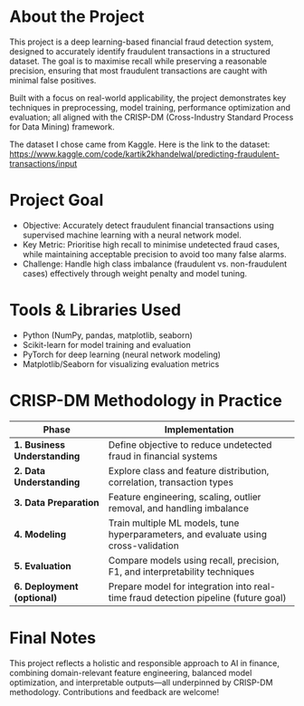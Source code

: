 # About the Project

This project is a deep learning-based financial fraud detection system, designed to accurately identify fraudulent transactions in a structured dataset. The goal is to maximise recall while preserving a reasonable precision, ensuring that most fraudulent transactions are caught with minimal false positives.

Built with a focus on real-world applicability, the project demonstrates key techniques in preprocessing, model training, performance optimization and evaluation; all aligned with the CRISP-DM (Cross-Industry Standard Process for Data Mining) framework.

The dataset I chose came from Kaggle. Here is the link to the dataset: https://www.kaggle.com/code/kartik2khandelwal/predicting-fraudulent-transactions/input

# Project Goal

- Objective: Accurately detect fraudulent financial transactions using supervised machine learning with a neural network model.
- Key Metric: Prioritise high recall to minimise undetected fraud cases, while maintaining acceptable precision to avoid too many false alarms.
- Challenge: Handle high class imbalance (fraudulent vs. non-fraudulent cases) effectively through weight penalty and model tuning.

# Tools & Libraries Used

- Python (NumPy, pandas, matplotlib, seaborn)
- Scikit-learn for model training and evaluation
- PyTorch for deep learning (neural network modeling)
- Matplotlib/Seaborn for visualizing evaluation metrics

# CRISP-DM Methodology in Practice

| Phase                         | Implementation                                                                      |
| ----------------------------- | ----------------------------------------------------------------------------------- |
| **1. Business Understanding** | Define objective to reduce undetected fraud in financial systems                    |
| **2. Data Understanding**     | Explore class and feature distribution, correlation, transaction types              |
| **3. Data Preparation**       | Feature engineering, scaling, outlier removal, and handling imbalance               |
| **4. Modeling**               | Train multiple ML models, tune hyperparameters, and evaluate using cross-validation |
| **5. Evaluation**             | Compare models using recall, precision, F1, and interpretability techniques         |
| **6. Deployment (optional)**  | Prepare model for integration into real-time fraud detection pipeline (future goal) |

# Final Notes

This project reflects a holistic and responsible approach to AI in finance, combining domain-relevant feature engineering, balanced model optimization, and interpretable outputs—all underpinned by CRISP-DM methodology. Contributions and feedback are welcome!
